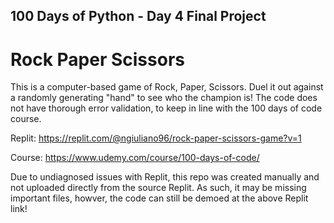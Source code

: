 ## 100 Days of Python - Day 4 Final Project
# Rock Paper Scissors

This is a computer-based game of Rock, Paper, Scissors. Duel it out against a randomly generating "hand" to see who the champion is! The code does not have thorough error validation, to keep in line with the 100 days of code course.

Replit: https://replit.com/@ngiuliano96/rock-paper-scissors-game?v=1

Course: https://www.udemy.com/course/100-days-of-code/

Due to undiagnosed issues with Replit, this repo was created manually and not uploaded directly from the source Replit. As such, it may be missing important files, howver, the code can still be demoed at the above Replit link!

